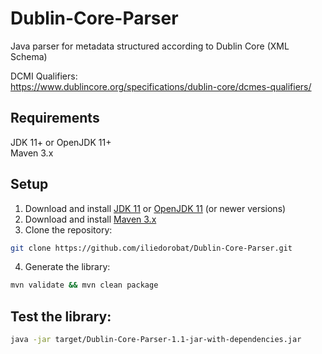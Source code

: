 # Dublin-Core-Parser
Java parser for metadata structured according to Dublin Core (XML Schema)

DCMI Qualifiers:<br/>
https://www.dublincore.org/specifications/dublin-core/dcmes-qualifiers/

## Requirements
JDK 11+ or OpenJDK 11+<br/>
Maven 3.x

## Setup
1. Download and install [JDK 11](https://www.oracle.com/nl/java/technologies/javase/jdk11-archive-downloads.html) or [OpenJDK 11](https://openjdk.org/install/) (or newer versions)
2. Download and install [Maven 3.x](https://maven.apache.org/install.html)
3. Clone the repository:
```bash
git clone https://github.com/iliedorobat/Dublin-Core-Parser.git
```
4. Generate the library:
```bash
mvn validate && mvn clean package
```

## Test the library:
```bash
java -jar target/Dublin-Core-Parser-1.1-jar-with-dependencies.jar
```
